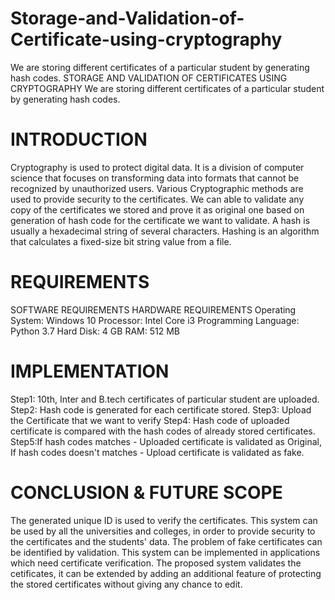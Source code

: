# Storage-and-Validation-of-Certificate-using-cryptography
We are storing different certificates of a particular student by generating hash codes.
STORAGE AND VALIDATION OF CERTIFICATES USING CRYPTOGRAPHY
We are storing different certificates of a particular student by generating hash codes.

# INTRODUCTION
Cryptography is used to protect digital data. It is a division of computer science that focuses on transforming data into formats that cannot be recognized by unauthorized users.
Various Cryptographic methods are used to provide security to the certificates.
We can able to validate any copy of the certificates we stored and prove it as original one based on generation of hash code for the certificate we want to validate.
A hash is usually a hexadecimal string of several characters. Hashing is an algorithm that calculates a fixed-size bit string value from a file.

# REQUIREMENTS
SOFTWARE REQUIREMENTS                     HARDWARE REQUIREMENTS
Operating System: Windows 10              Processor: Intel Core i3
Programming Language: Python 3.7          Hard Disk: 4 GB
                                          RAM: 512 MB

# IMPLEMENTATION
Step1: 10th, Inter and B.tech certificates of particular student are uploaded.                    
Step2: Hash code is generated for each certificate stored.
Step3: Upload the Certificate that we want to verify
Step4: Hash code of uploaded certificate is compared with the hash codes of already stored certificates.
Step5:If hash codes matches - Uploaded certificate is validated as Original,
      If hash codes doesn't matches - Upload certificate is validated as fake.

# CONCLUSION & FUTURE SCOPE 
The generated unique ID is used to verify the certificates.
This system can be used by all the universities and colleges, in order to provide security to the certificates and the students' data.
The problem of fake certificates can be identified by validation.
This system can be implemented in applications which need certificate verification.
The proposed system validates the cetificates, it can be extended by adding an additional feature of protecting the stored certificates without giving any chance to edit.
